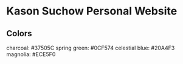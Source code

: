 # Kason Suchow Personal Website

## Colors

charcoal: #37505C
spring green: #0CF574
celestial blue: #20A4F3
magnolia: #ECE5F0
